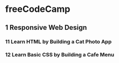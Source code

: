 # freeCodeCamp

## 1 Responsive Web Design

### 11 Learn HTML by Building a Cat Photo App

### 12 Learn Basic CSS by Building a Cafe Menu
